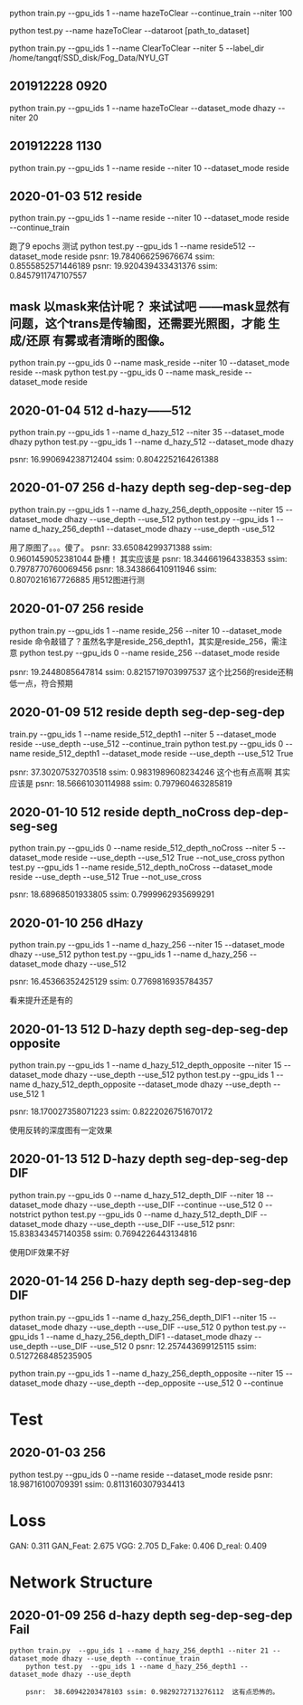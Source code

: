 python train.py  --gpu_ids 1 --name hazeToClear  --continue_train --niter 100

python test.py --name hazeToClear --dataroot [path_to_dataset]


python train.py  --gpu_ids 1 --name ClearToClear  --niter 5 --label_dir /home/tangqf/SSD_disk/Fog_Data/NYU_GT

## 201912228 0920
python train.py  --gpu_ids 1 --name hazeToClear --dataset_mode dhazy --niter 20

## 201912228 1130
python train.py  --gpu_ids 1 --name reside --niter 10 --dataset_mode reside

## 2020-01-03 512 reside
python train.py  --gpu_ids 1 --name reside --niter 10 --dataset_mode reside --continue_train

跑了9 epochs 测试
python test.py --gpu_ids 1 --name reside512 --dataset_mode reside
psnr:  19.784066259676674 ssim: 0.8555852571446189
psnr:  19.920439433431376 ssim: 0.8457911747107557

## mask 以mask来估计呢？  来试试吧 ——mask显然有问题，这个trans是传输图，还需要光照图，才能 生成/还原 有雾或者清晰的图像。

python train.py  --gpu_ids 0 --name mask_reside --niter 10 --dataset_mode reside --mask
python test.py --gpu_ids 0 --name mask_reside --dataset_mode reside

## 2020-01-04 512 d-hazy——512
python train.py  --gpu_ids 1 --name d_hazy_512 --niter 35 --dataset_mode dhazy
python test.py  --gpu_ids 1 --name d_hazy_512  --dataset_mode dhazy

psnr:  16.990694238712404 ssim: 0.8042252164261388

## 2020-01-07 256 d-hazy depth  seg-dep-seg-dep
python train.py  --gpu_ids 1 --name d_hazy_256_depth_opposite --niter 15 --dataset_mode dhazy --use_depth --use_512
python test.py  --gpu_ids 1 --name d_hazy_256_depth1 --dataset_mode dhazy --use_depth -use_512

用了原图了。。。傻了。
psnr:  33.65084299371388 ssim: 0.9601459052381044  卧槽！
其实应该是  psnr:  18.344661964338353 ssim: 0.7978770760069456
psnr:  18.343866410911946 ssim: 0.8070216167726885 用512图进行测


## 2020-01-07 256 reside
python train.py  --gpu_ids 1 --name reside_256 --niter 10 --dataset_mode reside
命令敲错了？虽然名字是reside_256_depth1，其实是reside_256，需注意
python test.py  --gpu_ids 0 --name reside_256 --dataset_mode reside 

psnr:  19.2448085647814 ssim: 0.8215719703997537 这个比256的reside还稍低一点，符合预期


## 2020-01-09 512 reside depth  seg-dep-seg-dep
train.py --gpu_ids 1 --name reside_512_depth1 --niter 5 --dataset_mode reside --use_depth --use_512  --continue_train
python test.py  --gpu_ids 0 --name reside_512_depth1 --dataset_mode reside --use_depth --use_512 True

psnr:  37.30207532703518 ssim: 0.9831989608234246  这个也有点高啊
其实应该是 psnr:  18.56661030114988 ssim: 0.797960463285819


## 2020-01-10 512 reside depth_noCross  dep-dep-seg-seg
python train.py  --gpu_ids 0 --name reside_512_depth_noCross --niter 5 --dataset_mode reside --use_depth --use_512 True --not_use_cross
python test.py  --gpu_ids 1 --name reside_512_depth_noCross --dataset_mode reside --use_depth --use_512 True --not_use_cross


psnr:  18.68968501933805 ssim: 0.7999962935699291


## 2020-01-10 256 dHazy 
python train.py  --gpu_ids 1 --name d_hazy_256 --niter 15 --dataset_mode dhazy --use_512
python test.py  --gpu_ids 1 --name d_hazy_256  --dataset_mode dhazy --use_512

psnr:  16.45366352425129 ssim: 0.7769816935784357

看来提升还是有的

## 2020-01-13 512 D-hazy depth  seg-dep-seg-dep  opposite
python train.py  --gpu_ids 1 --name d_hazy_512_depth_opposite --niter 15 --dataset_mode dhazy --use_depth --use_512
python test.py  --gpu_ids 1 --name d_hazy_512_depth_opposite  --dataset_mode dhazy --use_depth --use_512 1

psnr:  18.170027358071223 ssim: 0.8222026751670172

使用反转的深度图有一定效果

## 2020-01-13 512 D-hazy depth  seg-dep-seg-dep DIF
python train.py  --gpu_ids 0 --name d_hazy_512_depth_DIF --niter 18 --dataset_mode dhazy --use_depth --use_DIF --continue --use_512 0 --notstrict
python test.py  --gpu_ids 0 --name d_hazy_512_depth_DIF --dataset_mode dhazy --use_depth --use_DIF --use_512
psnr:  15.838343457140358 ssim: 0.7694226443134816

使用DIF效果不好

## 2020-01-14 256 D-hazy depth  seg-dep-seg-dep DIF
python train.py  --gpu_ids 1 --name d_hazy_256_depth_DIF1 --niter 15 --dataset_mode dhazy --use_depth --use_DIF --use_512 0 
python test.py  --gpu_ids 1 --name d_hazy_256_depth_DIF1  --dataset_mode dhazy --use_depth --use_DIF --use_512 0 
psnr:  12.257443699125115 ssim: 0.5127268485235905

python train.py  --gpu_ids 1 --name d_hazy_256_depth_opposite --niter 15 --dataset_mode dhazy --use_depth  --dep_opposite --use_512 0 --continue

# Test

## 2020-01-03   256
python test.py --gpu_ids 0 --name reside --dataset_mode reside 
psnr:  18.98716100709391 ssim: 0.8113160307934413



# Loss
GAN: 0.311 GAN_Feat: 2.675 VGG: 2.705 D_Fake: 0.406 D_real: 0.409



# Network Structure












## 2020-01-09 256 d-hazy depth  seg-dep-seg-dep     Fail
```
python train.py  --gpu_ids 1 --name d_hazy_256_depth1 --niter 21 --dataset_mode dhazy --use_depth --continue_train
    python test.py  --gpu_ids 1 --name d_hazy_256_depth1 --dataset_mode dhazy --use_depth

    psnr:  38.60942203478103 ssim: 0.9829272713276112  这有点恐怖的。
```

